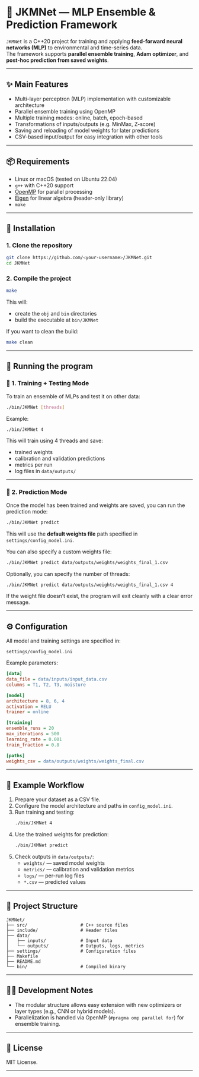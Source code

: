 # 🧠 JKMNet — MLP Ensemble & Prediction Framework

`JKMNet` is a C++20 project for training and applying **feed-forward neural networks (MLP)** to environmental and time-series data.  
The framework supports **parallel ensemble training**, **Adam optimizer**, and **post-hoc prediction from saved weights**.

---

## ✨ Main Features
- Multi-layer perceptron (MLP) implementation with customizable architecture  
- Parallel ensemble training using OpenMP  
- Multiple training modes: online, batch, epoch-based  
- Transformations of inputs/outputs (e.g. MinMax, Z-score)  
- Saving and reloading of model weights for later predictions  
- CSV-based input/output for easy integration with other tools

---

## 📦 Requirements
- Linux or macOS (tested on Ubuntu 22.04)  
- `g++` with C++20 support  
- [OpenMP](https://www.openmp.org/) for parallel processing  
- [Eigen](https://eigen.tuxfamily.org/) for linear algebra (header-only library)  
- `make`

---

## 🧰 Installation

### 1. Clone the repository
```bash
git clone https://github.com/<your-username>/JKMNet.git
cd JKMNet
```

### 2. Compile the project
```bash
make
```
This will:
- create the `obj` and `bin` directories
- build the executable at `bin/JKMNet`

If you want to clean the build:
```bash
make clean
```

---

## 🧪 Running the program

### 🔹 1. Training + Testing Mode

To train an ensemble of MLPs and test it on other data:

```bash
./bin/JKMNet [threads]
```

Example:
```bash
./bin/JKMNet 4
```
This will train using 4 threads and save:
- trained weights  
- calibration and validation predictions  
- metrics per run  
- log files in `data/outputs/`

---

### 🔹 2. Prediction Mode

Once the model has been trained and weights are saved, you can run the prediction mode:

```bash
./bin/JKMNet predict
```
This will use the **default weights file** path specified in `settings/config_model.ini`.

You can also specify a custom weights file:

```bash
./bin/JKMNet predict data/outputs/weights/weights_final_1.csv
```

Optionally, you can specify the number of threads:
```bash
./bin/JKMNet predict data/outputs/weights/weights_final_1.csv 4
```

If the weight file doesn’t exist, the program will exit cleanly with a clear error message.

---

## ⚙️ Configuration

All model and training settings are specified in:
```
settings/config_model.ini
```

Example parameters:
```ini
[data]
data_file = data/inputs/input_data.csv
columns = T1, T2, T3, moisture

[model]
architecture = 8, 6, 4
activation = RELU
trainer = online

[training]
ensemble_runs = 20
max_iterations = 500
learning_rate = 0.001
train_fraction = 0.8

[paths]
weights_csv = data/outputs/weights/weights_final.csv
```

---

## 🧠 Example Workflow

1. Prepare your dataset as a CSV file.  
2. Configure the model architecture and paths in `config_model.ini`.  
3. Run training and testing:
   ```bash
   ./bin/JKMNet 4
   ```
4. Use the trained weights for prediction:
   ```bash
   ./bin/JKMNet predict
   ```
5. Check outputs in `data/outputs/`:
   - `weights/` — saved model weights  
   - `metrics/` — calibration and validation metrics  
   - `logs/` — per-run log files  
   - `*.csv` — predicted values

---

## 🧭 Project Structure

```
JKMNet/
├── src/                    # C++ source files
├── include/                # Header files
├── data/
│   ├── inputs/             # Input data
│   └── outputs/            # Outputs, logs, metrics
├── settings/               # Configuration files
├── Makefile
├── README.md
└── bin/                    # Compiled binary
```

---

## 🧑‍💻 Development Notes
- The modular structure allows easy extension with new optimizers or layer types (e.g., CNN or hybrid models).  
- Parallelization is handled via OpenMP (`#pragma omp parallel for`) for ensemble training.

---

## 📜 License
MIT License.  

---
